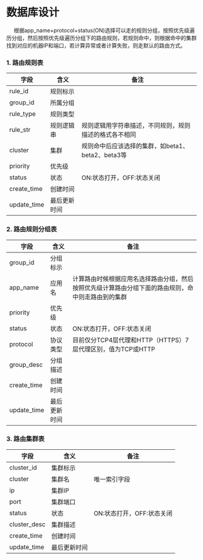 数据库设计
=========================================================
&nbsp;&nbsp;&nbsp;&nbsp; 根据app_name+protocol+status(ON)选择可以走的规则分组，按照优先级遍历分组，然后按照优先级遍历分组下的路由规则，若规则命中，则根据命中的集群找到对应的机器IP和端口，若计算异常或者计算失败，则走默认的路由方式。
### 1. 路由规则表
|字段|含义|备注|
|--------|--------|--------|
|rule_id|规则标示||
|group_id|所属分组||
|rule_type|规则类型||
|rule_str|规则逻辑串|规则逻辑用字符串描述，不同规则，规则描述的格式各不相同|
|cluster|集群|规则命中后应该选择的集群，如beta1、beta2、beta3等|
|priority|优先级||
|status|状态|ON:状态打开，OFF:状态关闭|
|create_time|创建时间||
|update_time|最后更新时间||

### 2. 路由规则分组表
|字段|含义|备注|
|--------|--------|--------|
|group_id|分组标示||
|app_name|应用名|计算路由时候根据应用名选择路由分组，然后按照优先级计算路由分组下面的路由规则，命中则走路由到的集群|
|priority|优先级||
|status|状态|ON:状态打开，OFF:状态关闭|
|protocol|协议类型|目前仅分TCP4层代理和HTTP（HTTPS）7层代理区别，值为TCP或HTTP|
|group_desc|分组描述||
|create_time|创建时间||
|update_time|最后更新时间||

### 3. 路由集群表
|字段|含义|备注|
|--------|--------|--------|
|cluster_id|集群标示||
|cluster|集群名|唯一索引字段|
|ip|集群IP||
|port|集群端口||
|status|状态|ON:状态打开，OFF:状态关闭|
|cluster_desc|集群描述||
|create_time|创建时间||
|update_time|最后更新时间||
